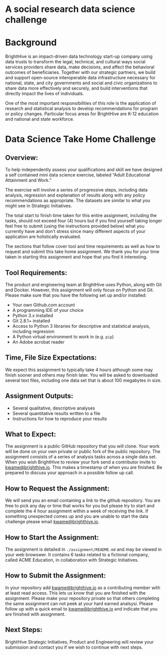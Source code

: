 # A social research data science challenge

# Background

BrightHive is an impact-driven data technology start-up company using data trusts to transform the legal, technical, and cultural ways social services providers share data, make decisions, and affect the behavioral outcomes of beneficiaries. Together with our strategic partners, we build and support open-source interoperable data infrastructure necessary for national, state, and city governments and social and civic organizations to share data more effectively and securely, and build interventions that directly impact the lives of individuals.

One of the most important responsibilities of this role is the application of research and statistical analysis to develop recommendations for program or policy changes. Particular focus areas for BrightHive are K-12 education and national and state workforce.

# Data Science Take Home Challenge
## Overview:
To help independently assess your qualifications and skill we have designed a self contained mini data science exercise, labeled “Adult Educational Attainment and Work.”

The exercise will involve a series of progressive steps, including data analysis, regression and explanation of results along with any policy recommendations as appropriate. The datasets are similar to what you might see in Strategic Initiatives.

The total start to finish time taken for this entire assignment, including the tasks, should not exceed four (4) hours but if you find yourself taking longer feel free to submit (using the instructions provided below) what you currently have and don’t stress since many different aspects of your application are holistically evaluated.

The sections that follow cover tool and time requirements as well as how to request and submit this take home assignment. We thank you for your time taken in starting this assignment and hope that you find it interesting.

## Tool Requirements:
The product and engineering team at BrightHive uses Python, along with Git and Docker. However, this assignment will only focus on Python and Git. Please make sure that you have the following set up and/or installed:

* Your own Github.com account
* A programming IDE of your choice
* Python 3.x installed
* Git 2.8.1+ installed
* Access to Python 3 libraries for descriptive and statistical analysis, including regression
* A Python virtual environment to work in (e.g. `pip`)
* An Adobe acrobat reader

## Time, File Size Expectations:
We expect this assignment to typically take 4 hours although some may finish sooner and others may finish later. You will be asked to downloaded several text files, including one data set that is about 100 megabytes in size.

## Assignment Outputs:
* Several qualitative, descriptive analyses
* Several quantitative results written to a file
* Instructions for how to reproduce your results

## What to Expect:
The assignment is a public GitHub repository that you will clone.
Your work will be done on your own private or public fork of the public repository.
The assignment consists of a series of analysis tasks across a single data set.
When you wish BrightHive to review your fork send a contributor invite to kwame@brighthive.io. This makes a timestamp of when you are finished.
Be prepared to discuss your approach in a possible follow up call.

## How to Request the Assignment:
We will send you an email containing a link to the github repository. You are free to pick any day or time that works for you but please try to start and complete the 4 hour assignment within a week of receiving the link. If something unexpected comes up and you are unable to start the data challenge please email kwame@brighthive.io.

## How to Start the Assignment:
The assignment is detailed in `./assignment/README.md` and may be viewed in your web browswer. It contains 6 tasks related to a fictional company, called ACME Education, in collaboration with Strategic Initiatives.

## How to Submit the Assignment:
In your repository add kwame@brighthive.io as a contributing member with at least read access. This lets us know that you are finished with the assignment.
Please make your repository private so that others completing the same assignment can not peek at your hard earned analsysi.
Please follow up with a quick email to kwame@brighthive.io and indicate that you are finished with assignment.

## Next Steps:
BrightHive Strategic Initiatives, Product and Engineering will review your submission and contact you if we wish to continue with next steps.
